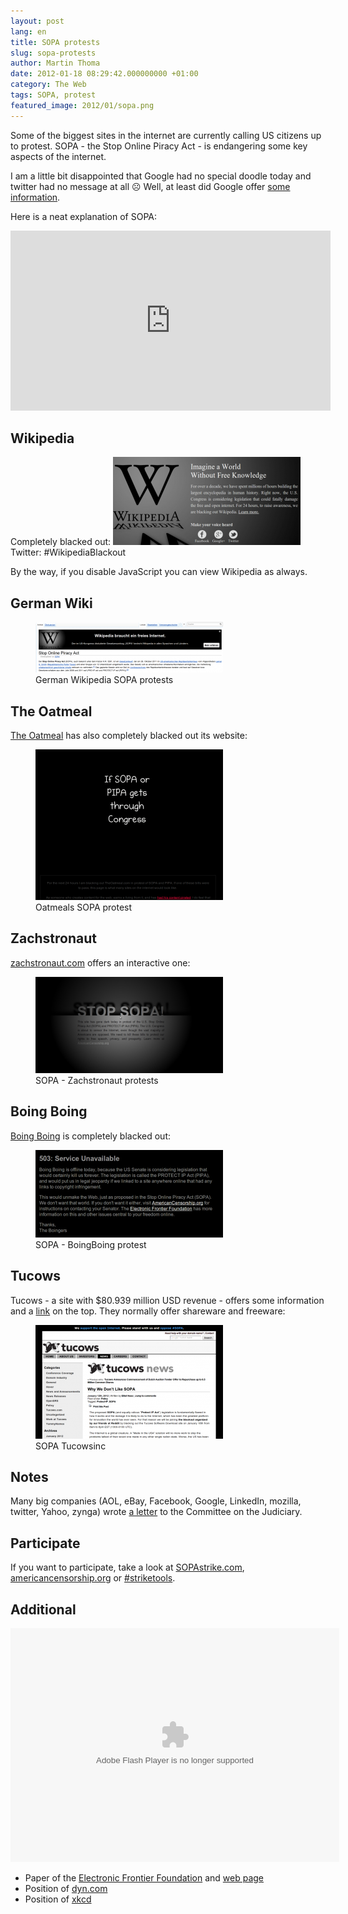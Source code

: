 ```yaml
---
layout: post
lang: en
title: SOPA protests
slug: sopa-protests
author: Martin Thoma
date: 2012-01-18 08:29:42.000000000 +01:00
category: The Web
tags: SOPA, protest
featured_image: 2012/01/sopa.png
---
```

Some of the biggest sites in the internet are currently calling US citizens up to protest. SOPA - the Stop Online Piracy Act - is endangering some key aspects of the internet.

I am a little bit disappointed that Google had no special doodle today and twitter had no message at all ☹ Well, at least did Google offer <a href="https://www.google.com/landing/takeaction/">some information</a>.

Here is a neat explanation of SOPA:
<iframe src="http://player.vimeo.com/video/31100268?byline=0&amp;portrait=0" width="512" height="288" frameborder="0" webkitAllowFullScreen mozallowfullscreen allowFullScreen></iframe>

<h2>Wikipedia</h2>
Completely blacked out:
<a href="../images/2012/01/sopa-wikipedia.png"><img src="../images/2012/01/sopa-wikipedia-300x141.png" alt="" title="Wikipedia SOPA protests" width="300" height="141" class="aligncenter size-medium wp-image-12401" /></a>
Twitter: #WikipediaBlackout

By the way, if you disable JavaScript you can view Wikipedia as always.

<h2>German Wiki</h2>
<figure class="aligncenter">
            <a href="../images/2012/01/sopa-wiki-de-300x81.png"><img src="../images/2012/01/sopa-wiki-de-300x81.png" alt="German Wikipedia SOPA protests" style="max-width:300px;max-height:81px" class="size-medium wp-image-12411"/></a>
            <figcaption class="text-center">German Wikipedia SOPA protests</figcaption>
        </figure>

<h2>The Oatmeal</h2>
<a href="http://theoatmeal.com/sopa">The Oatmeal</a> has also completely blacked out its website:

<figure class="aligncenter">
            <a href="../images/2012/01/sopa-oatmeal-300x241.png"><img src="../images/2012/01/sopa-oatmeal-300x241.png" alt="Oatmeals SOPA protest" style="max-width:300px;max-height:241px" class="size-medium wp-image-12541"/></a>
            <figcaption class="text-center">Oatmeals SOPA protest</figcaption>
        </figure>

<h2>Zachstronaut</h2>
<a href="http://www.zachstronaut.com/lab/text-shadow-box/stop-sopa.html">zachstronaut.com</a> offers an interactive one:
<figure class="aligncenter">
            <a href="../images/2012/01/sopa-zachstronaut-300x154.png"><img src="../images/2012/01/sopa-zachstronaut-300x154.png" alt="SOPA - Zachstronaut protests" style="max-width:300px;max-height:154px" class="size-medium wp-image-12461"/></a>
            <figcaption class="text-center">SOPA - Zachstronaut protests</figcaption>
        </figure>

<h2>Boing Boing</h2>
<a href="http://boingboing.net/2012/01/14/boing-boing-will-go-dark-on-ja.html">Boing Boing</a> is completely blacked out:
<figure class="aligncenter">
            <a href="../images/2012/01/sopa-boingboing-300x140.png"><img src="../images/2012/01/sopa-boingboing-300x140.png" alt="SOPA - BoingBoing protest" style="max-width:300px;max-height:140px" class="size-medium wp-image-12451"/></a>
            <figcaption class="text-center">SOPA - BoingBoing protest</figcaption>
        </figure>

<h2>Tucows</h2>
Tucows - a site with $80.939 million USD revenue - offers some information and a <a href="http://tucowsinc.com/news/2012/01/why-we-dont-like-sopa/">link</a> on the top. They normally offer shareware and freeware:
<figure class="aligncenter">
            <a href="../images/2012/01/sopa-tucowsinc-300x182.png"><img src="../images/2012/01/sopa-tucowsinc-300x182.png" alt="SOPA Tucowsinc" style="max-width:300px;max-height:182px" class="size-medium wp-image-12431"/></a>
            <figcaption class="text-center">SOPA Tucowsinc</figcaption>
        </figure>

<h2>Notes</h2>
Many big companies (AOL, eBay, Facebook, Google, LinkedIn, mozilla, twitter, Yahoo, zynga) wrote <a href="http://www.protectinnovation.com/downloads/letter.pdf">a letter</a> to the Committee on the Judiciary.

<h2>Participate</h2>
If you want to participate, take a look at <a href="http://sopastrike.com/">SOPAstrike.com</a>, <a href="http://AmericanCensorship.org/">americancensorship.org</a> or <a href="https://twitter.com/#!/search/realtime/%23StrikeTools">#striketools</a>.


<h2>Additional</h2>

<object width="526" height="374">
<param name="movie" value="http://video.ted.com/assets/player/swf/EmbedPlayer.swf"></param>
<param name="allowFullScreen" value="true" />
<param name="allowScriptAccess" value="always"/>
<param name="wmode" value="transparent"></param>
<param name="bgColor" value="#ffffff"></param>
<param name="flashvars" value="vu=http://video.ted.com/talk/stream/2012S/Blank/ClayShirky_2012S-320k.mp4&su=http://images.ted.com/images/ted/tedindex/embed-posters/ClayShirky_2012S-embed.jpg&vw=512&vh=288&ap=0&ti=1329&lang=en&introDuration=15330&adDuration=4000&postAdDuration=830&adKeys=talk=defend_our_freedom_to_share_or_why_sopa_is_a_bad_idea;year=2012;theme=media_that_matters;theme=master_storytellers;event=TEDSalon+NY2012;tag=Business;tag=Technology;tag=creativity;tag=media;tag=politics;&preAdTag=tconf.ted/embed;tile=1;sz=512x288;" />
<embed src="http://video.ted.com/assets/player/swf/EmbedPlayer.swf" pluginspace="http://www.macromedia.com/go/getflashplayer" type="application/x-shockwave-flash" wmode="transparent" bgColor="#ffffff" width="526" height="374" allowFullScreen="true" allowScriptAccess="always" flashvars="vu=http://video.ted.com/talk/stream/2012S/Blank/ClayShirky_2012S-320k.mp4&su=http://images.ted.com/images/ted/tedindex/embed-posters/ClayShirky_2012S-embed.jpg&vw=512&vh=288&ap=0&ti=1329&lang=en&introDuration=15330&adDuration=4000&postAdDuration=830&adKeys=talk=defend_our_freedom_to_share_or_why_sopa_is_a_bad_idea;year=2012;theme=media_that_matters;theme=master_storytellers;event=TEDSalon+NY2012;tag=Business;tag=Technology;tag=creativity;tag=media;tag=politics;&preAdTag=tconf.ted/embed;tile=1;sz=512x288;"></embed>
</object>

<ul>
  <li>Paper of the <a href="https://www.eff.org/sites/default/files/One-Page-SOPA_0.pdf">Electronic Frontier Foundation</a> and <a href="https://www.eff.org/free-speech-weak-link">web page</a></li>
  <li>Position of <a href="http://dyn.com/sopa-breaking-dns-parasite-stop-online-piracy/">dyn.com</a></li>
  <li>Position of <a href="http://xkcd.com/1005/">xkcd</a></li>
</ul>
